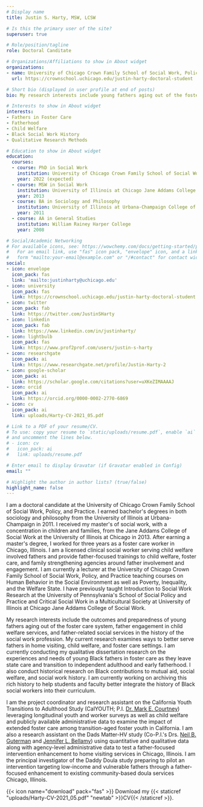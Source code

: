 ```yaml
---
# Display name
title: Justin S. Harty, MSW, LCSW

# Is this the primary user of the site?
superuser: true

# Role/position/tagline
role: Doctoral Canditate

# Organizations/Affiliations to show in About widget
organizations:
- name: University of Chicago Crown Family School of Social Work, Policy, and Practice
  url: https://crownschool.uchicago.edu/justin-harty-doctoral-student

# Short bio (displayed in user profile at end of posts)
bio: My research interests include young fathers aging out of the foster care system and Black contributions to social work history.

# Interests to show in About widget
interests:
- Fathers in Foster Care
- Fatherhood
- Child Welfare
- Black Social Work History
- Qualitative Research Methods

# Education to show in About widget
education:
  courses:
  - course: PhD in Social Work
    institution: University of Chicago Crown Family School of Social Work, Policy, and Practice
    year: 2022 (expected)
  - course: MSW in Social Work
    institution: University of Illinois at Chicago Jane Addams College of Social Work
    year: 2013
  - course: BA in Sociology and Philosophy
    institution: University of Illinois at Urbana-Champaign College of Liberal Arts and Science
    year: 2011
  - course: AA in General Studies
    institution: William Rainey Harper College
    year: 2008

# Social/Academic Networking
# For available icons, see: https://wowchemy.com/docs/getting-started/page-builder/#icons
#   For an email link, use "fas" icon pack, "envelope" icon, and a link in the
#   form "mailto:your-email@example.com" or "/#contact" for contact widget.
social:
- icon: envelope
  icon_pack: fas
  link: 'mailto:justinharty@uchicago.edu'
- icon: university
  icon_pack: fas
  link: https://crownschool.uchicago.edu/justin-harty-doctoral-student
- icon: twitter
  icon_pack: fab
  link: https://twitter.com/JustinSHarty
- icon: linkedin
  icon_pack: fab
  link: https://www.linkedin.com/in/justinharty/
- icon: lightbulb
  icon_pack: fas
  link: https://www.prof2prof.com/users/justin-s-harty
- icon: researchgate
  icon_pack: ai
  link: https://www.researchgate.net/profile/Justin-Harty-2
- icon: google-scholar
  icon_pack: ai
  link: https://scholar.google.com/citations?user=uXKeZIMAAAAJ
- icon: orcid
  icon_pack: ai
  link: https://orcid.org/0000-0002-2770-6869
- icon: cv
  icon_pack: ai
  link: uploads/Harty-CV-2021_05.pdf

# Link to a PDF of your resume/CV.
# To use: copy your resume to `static/uploads/resume.pdf`, enable `ai` icons in `params.toml`, 
# and uncomment the lines below.
# - icon: cv
#   icon_pack: ai
#   link: uploads/resume.pdf

# Enter email to display Gravatar (if Gravatar enabled in Config)
email: ""

# Highlight the author in author lists? (true/false)
highlight_name: false
---
```


I am a doctoral candidate at the University of Chicago Crown Family School of Social Work, Policy, and Practice. I earned bachelor's degrees in both sociology and philosophy from the University of Illinois at Urbana-Champaign in 2011. I received my master's of social work, with a concentration in children and families, from the Jane Addams College of Social Work at the University of Illinois at Chicago in 2013. After earning a master's degree, I worked for three years as a foster care worker in Chicago, Illinois. I am a licensed clinical social worker serving child welfare involved fathers and provide father-focused trainings to child welfare, foster care, and family strengthening agencies around father involvement and engagement. I am currently a lecturer at the University of Chicago Crown Family School of Social Work, Policy, and Practice teaching courses on Human Behavior in the Social Environment as well as Poverty, Inequality, and the Welfare State. I have previously taught Introduction to Social Work Research at the University of Pennsylvania's School of Social Policy and Practice and Critical Social Work in a Multicultural Society at University of Illinois at Chicago Jane Addams College of Social Work.

My research interests include the outcomes and preparedness of young fathers aging out of the foster care system, father engagement in child welfare services, and father-related social services in the history of the social work profession. My current research examines ways to better serve fathers in home visiting, child welfare, and foster care settings. I am currently conducting my qualitative dissertation research on the experiences and needs of young Black fathers in foster care as they leave state care and transition to independent adulthood and early fatherhood. I also conduct historical research on Black contributions to mutual aid, social welfare, and social work history. I am currently working on archiving this rich history to help students and faculty better integrate the history of Black social workers into their curriculum.

I am the project coordinator and research assistant on the California Youth Transitions to Adulthood Study (CalYOUTH; P.I. [Dr. Mark E. Courtney](https://crownschool.uchicago.edu/crownscholars/m-courtney)) leveraging longitudinal youth and worker surveys as well as child welfare and publicly available administrative data to examine the impact of extended foster care among transition-aged foster youth in California. I am also a research assistant on the Dads Matter-HV study (Co-P.I.'s Drs. [Neil B. Guterman](https://socialwork.nyu.edu/faculty-and-research/our-faculty/neil-b-guterman.html) and [Jennifer L. Bellamy](https://socialwork.du.edu/about/gssw-directory/jenn-lee-bellamy)) using quantitative and qualitative data along with agency-level administrative data to test a father-focused intervention enhancement to home visiting services in Chicago, Illinois. I am the principal investigator of the Daddy Doula study preparing to pilot an intervention targeting low-income and vulnerable fathers through a father-focused enhancement to existing community-based doula services Chicago, Illinois.

{{< icon name="download" pack="fas" >}} Download my {{< staticref "uploads/Harty-CV-2021_05.pdf" "newtab" >}}CV{{< /staticref >}}.
